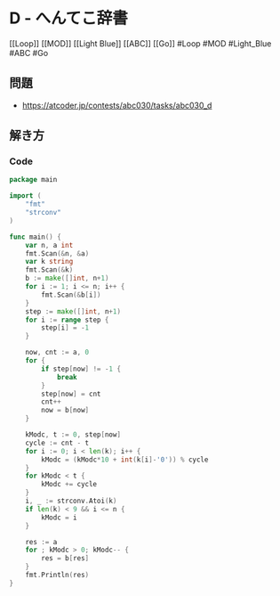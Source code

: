 # D - へんてこ辞書
[[Loop]] [[MOD]] [[Light Blue]] [[ABC]] [[Go]]
#Loop #MOD #Light_Blue #ABC #Go 

## 問題
- https://atcoder.jp/contests/abc030/tasks/abc030_d

## 解き方
### Code
```go
package main

import (
	"fmt"
	"strconv"
)

func main() {
	var n, a int
	fmt.Scan(&n, &a)
	var k string
	fmt.Scan(&k)
	b := make([]int, n+1)
	for i := 1; i <= n; i++ {
		fmt.Scan(&b[i])
	}
	step := make([]int, n+1)
	for i := range step {
		step[i] = -1
	}

	now, cnt := a, 0
	for {
		if step[now] != -1 {
			break
		}
		step[now] = cnt
		cnt++
		now = b[now]
	}

	kModc, t := 0, step[now]
	cycle := cnt - t
	for i := 0; i < len(k); i++ {
		kModc = (kModc*10 + int(k[i]-'0')) % cycle
	}
	for kModc < t {
		kModc += cycle
	}
	i, _ := strconv.Atoi(k)
	if len(k) < 9 && i <= n {
		kModc = i
	}

	res := a
	for ; kModc > 0; kModc-- {
		res = b[res]
	}
	fmt.Println(res)
}
```
